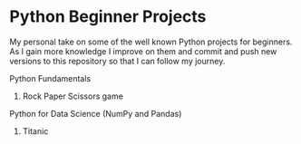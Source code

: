 # Python Beginner Projects

My personal take on some of the well known Python projects for beginners. 
As I gain more knowledge I improve on them and commit and push new versions 
to this repository so that I can follow my journey.

Python Fundamentals

1. Rock Paper Scissors game


Python for Data Science (NumPy and Pandas)

1. Titanic


